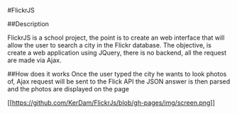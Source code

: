 #FlickrJS

##Description

FlickrJS is a school project, the point is to create an web interface that will allow the user to search a city in the Flickr database.
The objective, is create a web application using JQuery, there is no backend, all the request are made via Ajax.

##How does it works
Once the user typed the city he wants to look photos of, Ajax request will be sent to the Flick API the JSON answer is then parsed and the photos are displayed on the page

[[https://github.com/KerDam/FlickrJs/blob/gh-pages/img/screen.png]]
